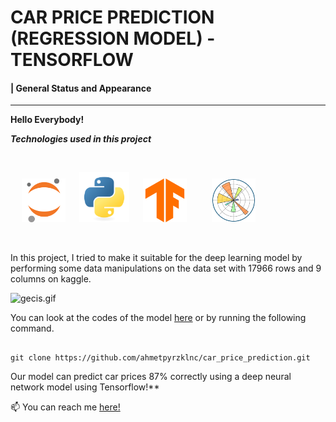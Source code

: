 # CAR PRICE PREDICTION (REGRESSION MODEL) - TENSORFLOW

 #### | General Status and Appearance
 ---

**Hello Everybody!**

***Technologies used in this project***

<br>

<p align="left">
    &emsp; 
      <img alt="Jupyter" width = 70; src="https://raw.githubusercontent.com/devicons/devicon/6910f0503efdd315c8f9b858234310c06e04d9c0/icons/jupyter/jupyter-original.svg">
    </a>
    &emsp; 
      <img alt="python" width = 80;  src="https://raw.githubusercontent.com/devicons/devicon/6910f0503efdd315c8f9b858234310c06e04d9c0/icons/python/python-original.svg">
    </a>
    &emsp;
      <img alt="tensorflow" width= 70; src="https://raw.githubusercontent.com/devicons/devicon/6910f0503efdd315c8f9b858234310c06e04d9c0/icons/tensorflow/tensorflow-original.svg">
    </a>
    &emsp;
        &emsp;
      <img alt="matplotlib" width= 70; src="https://raw.githubusercontent.com/devicons/devicon/6910f0503efdd315c8f9b858234310c06e04d9c0/icons/matplotlib/matplotlib-original.svg">
    </a>
</p>

<br>

In this project, I tried to make it suitable for the deep learning model by performing some data manipulations on the data set with 17966 rows and 9 columns on kaggle.
<br>

![gecis.gif](https://github.com/ahmetpyrzklnc/car_price_prediction/blob/main/prediction/prediction_gif/car_price.gif)

You can look at the codes of the model [here](https://www.kaggle.com/code/ahmtklnc/prediction-car-price-tensorflow-ratio-97) or by running the following command.

```git

git clone https://github.com/ahmetpyrzklnc/car_price_prediction.git

````

Our model can predict car prices 87% correctly using a deep neural network model using Tensorflow!**


:mailbox: You can reach me [here!](https://ahmetpyrzklnc.github.io/index.html)
